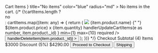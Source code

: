  <Col
          sx={{ backgroundColor: "blue" }}
          xs={12}
          sm={12}
          md={12}
          lg={8}
          xl={8}
          span={8}
        >
          <Text color="gray" size="lg" sx={{ marginBottom: "10px" }}>
            Cart Items
          </Text>
          <Alert
            icon={<IoIosCloseCircle size={16} />}
            title="No items"
            color="blue"
            radius="md"
          >
            No items in the cart.
          </Alert>
          {/* {!cartItems.length ? <div>no</div> : 
            cartItems.map((item: any) => {
              return (
                <Card
                  sx={{ marginBottom: "10px" }}
                  shadow="xl"
                  radius="md"
                  withBorder
                >
                  <Grid>
                    <Col
                      sx={{
                        display: "flex",
                        alignItems: "center",
                        justifyContent: "center",
                      }}
                      xs={12}
                      sm={2}
                      md={2}
                      lg={2}
                      xl={2}
                      span={2}
                    >
                      <Image
                        radius="md"
                        height={70}
                        width={100}
                        src={item.product.image}
                      />
                    </Col>
                    <Col
                      xs={12}
                      sm={3}
                      md={3}
                      lg={3}
                      xl={3}
                      sx={{
                        display: "flex",
                        alignItems: "center",
                        justifyContent: "center",
                      }}
                      span={3}
                    >
                      <Text size="md"> {item.product.name}</Text>
                    </Col>
                    <Col
                      xs={12}
                      sm={3}
                      md={3}
                      lg={3}
                      xl={3}
                      sx={{
                        display: "flex",
                        alignItems: "center",
                        justifyContent: "center",
                      }}
                      span={3}
                    >
                      <Text size="md">
                        {" "}
                        ${item.product.price} x {item.quantity}
                      </Text>
                    </Col>
                    <Col
                      xs={6}
                      sm={2}
                      md={2}
                      lg={2}
                      xl={2}
                      sx={{
                        display: "flex",
                        alignItems: "center",
                        justifyContent: "center",
                      }}
                      span={2}
                    >
                      <NumberInput
                        radius="md"
                        defaultValue={item.quantity}
                        ref={numRef}
                        placeholder="Your age"
                        onChange={(e) =>
                          handlerUpdateCartItems(e as number, item.product._id)
                        }
                        min={1}
                        max={10}
                        required
                      />
                    </Col>
                    <Col
                      xs={6}
                      sm={2}
                      md={2}
                      lg={2}
                      xl={2}
                      sx={{
                        display: "flex",
                        alignItems: "center",
                        justifyContent: "center",
                      }}
                      span={2}
                    >
                      <Button
                        size="sm"
                        radius="md"
                        fullWidth
                        variant="filled"
                        color="red"
                        onClick={() => handlerDeleteItem(item.product._id)}
                      >
                        <BiTrashAlt />
                      </Button>
                    </Col>
                  </Grid>
                </Card>
              );
            })} */}
        </Col>
        <Col
          sx={{ backgroundColor: "red" }}
          xs={12}
          sm={12}
          md={12}
          lg={4}
          xl={4}
          span={4}
        >
          <Text color="gray" size="lg" sx={{ marginBottom: "10px" }}>
            Checkout
          </Text>
          <Card radius="md" withBorder shadow="xl">
            <Col sx={{ borderBottom: "1px solid #E0E0E0" }} span={12}>
              <Grid>
                <Col span={7}>
                  <Text size="lg">Subtotal (4) Items</Text>
                </Col>
                <Col span={5}>
                  <Text align="right" size="lg">
                    $3000
                  </Text>
                </Col>
              </Grid>
            </Col>
            <Col
              sx={{ margin: "10px 0", borderBottom: "1px solid #E0E0E0" }}
              span={12}
            >
              <Grid>
                <Col span={7}>
                  <Text color="gray" size="md">
                    Discount (5%)
                  </Text>
                </Col>
                <Col span={5}>
                  <Text align="right" color="gray" size="md">
                    $4290.00
                  </Text>
                </Col>
              </Grid>
            </Col>
            <Col sx={{ margin: "10px 0" }} span={12}>
              <Link to="/login">
                <Button color="dark" fullWidth radius="md">
                  Proceed to Checkout
                </Button>
              </Link>
            </Col>
            <Col sx={{ margin: "10px 0" }} span={12}>
              <Link to="/shipping">
                <Button color="dark" fullWidth radius="md">
                  Shipping
                </Button>
              </Link>
            </Col>
          </Card>
        </Col>
